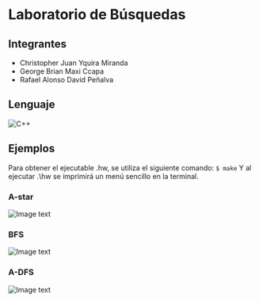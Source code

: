 # Laboratorio de Búsquedas
## Integrantes
 - Christopher Juan Yquira Miranda
 - George Brian Maxi Ccapa
 - Rafael Alonso David Peñalva
 
## Lenguaje
![C++](https://img.shields.io/badge/c++-%2300599C.svg?style=for-the-badge&logo=c%2B%2B&logoColor=white)

## Ejemplos
Para obtener el ejecutable .hw, se utiliza el siguiente comando:
`$ make`
Y al ejecutar .\hw se imprimirá un menú sencillo en la terminal.
### A-star
![Image text](https://github.com/RafoDev/ia-search-algorithms/blob/master/examples/a-star-example.JPG)
### BFS
![Image text](https://github.com/RafoDev/ia-search-algorithms/blob/master/examples/bfs-example.JPG)
### A-DFS
![Image text](https://github.com/RafoDev/ia-search-algorithms/blob/master/examples/dfs-example.JPG)

